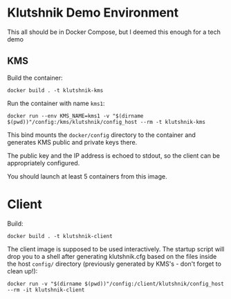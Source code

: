 Klutshnik Demo Environment
==========================

This all should be in Docker Compose, but I deemed this enough for a tech demo

## KMS

Build the container:

`docker build . -t klutshnik-kms`

Run the container with name `kms1`:

`docker run --env KMS_NAME=kms1 -v "$(dirname $(pwd))"/config:/kms/klutshnik/config_host --rm -t klutshnik-kms`

This bind mounts the `docker/config` directory to the container and generates KMS public and private keys there.

The public key and the IP address is echoed to stdout, so the client can be appropriately configured.

You should launch at least 5 containers from this image.

# Client

Build:

`docker build . -t klutshnik-client`

The client image is supposed to be used interactively. The startup script will drop you to a shell after generating klutshnik.cfg based on the files inside the host `config/` directory (previously generated by KMS's - don't forget to clean up!):

`docker run -v "$(dirname $(pwd))"/config:/client/klutshnik/config_host --rm -it klutshnik-client`
